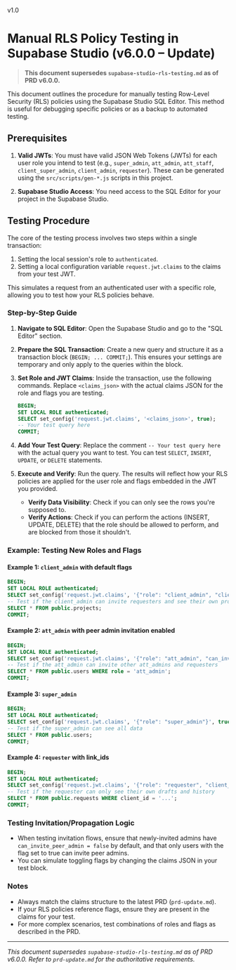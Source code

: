 v1.0

# Manual RLS Policy Testing in Supabase Studio (v6.0.0 – Update)

> **This document supersedes `supabase-studio-rls-testing.md` as of PRD v6.0.0.**

This document outlines the procedure for manually testing Row-Level Security (RLS) policies using the Supabase Studio SQL Editor. This method is useful for debugging specific policies or as a backup to automated testing.

## Prerequisites

1.  **Valid JWTs**: You must have valid JSON Web Tokens (JWTs) for each user role you intend to test (e.g., `super_admin`, `att_admin`, `att_staff`, `client_super_admin`, `client_admin`, `requester`). These can be generated using the `src/scripts/gen-*.js` scripts in this project.

2.  **Supabase Studio Access**: You need access to the SQL Editor for your project in the Supabase Studio.

## Testing Procedure

The core of the testing process involves two steps within a single transaction:
1.  Setting the local session's role to `authenticated`.
2.  Setting a local configuration variable `request.jwt.claims` to the claims from your test JWT.

This simulates a request from an authenticated user with a specific role, allowing you to test how your RLS policies behave.

### Step-by-Step Guide

1.  **Navigate to SQL Editor**: Open the Supabase Studio and go to the "SQL Editor" section.

2.  **Prepare the SQL Transaction**: Create a new query and structure it as a transaction block (`BEGIN; ... COMMIT;`). This ensures your settings are temporary and only apply to the queries within the block.

3.  **Set Role and JWT Claims**: Inside the transaction, use the following commands. Replace `<claims_json>` with the actual claims JSON for the role and flags you are testing.

    ```sql
    BEGIN;
    SET LOCAL ROLE authenticated;
    SELECT set_config('request.jwt.claims', '<claims_json>', true);
    -- Your test query here
    COMMIT;
    ```

4.  **Add Your Test Query**: Replace the comment `-- Your test query here` with the actual query you want to test. You can test `SELECT`, `INSERT`, `UPDATE`, or `DELETE` statements.

5.  **Execute and Verify**: Run the query. The results will reflect how your RLS policies are applied for the user role and flags embedded in the JWT you provided.
    *   **Verify Data Visibility**: Check if you can only see the rows you're supposed to.
    *   **Verify Actions**: Check if you can perform the actions (INSERT, UPDATE, DELETE) that the role should be allowed to perform, and are blocked from those it shouldn't.

### Example: Testing New Roles and Flags

#### Example 1: `client_admin` with default flags

```sql
BEGIN;
SET LOCAL ROLE authenticated;
SELECT set_config('request.jwt.claims', '{"role": "client_admin", "client_id": "...", "can_invite_peer_admin": false, "can_invite_requesters": true}', true);
-- Test if the client_admin can invite requesters and see their own projects
SELECT * FROM public.projects;
COMMIT;
```

#### Example 2: `att_admin` with peer admin invitation enabled

```sql
BEGIN;
SET LOCAL ROLE authenticated;
SELECT set_config('request.jwt.claims', '{"role": "att_admin", "can_invite_peer_admin": true, "can_invite_requesters": true}', true);
-- Test if the att_admin can invite other att_admins and requesters
SELECT * FROM public.users WHERE role = 'att_admin';
COMMIT;
```

#### Example 3: `super_admin`

```sql
BEGIN;
SET LOCAL ROLE authenticated;
SELECT set_config('request.jwt.claims', '{"role": "super_admin"}', true);
-- Test if the super_admin can see all data
SELECT * FROM public.users;
COMMIT;
```

#### Example 4: `requester` with link_ids

```sql
BEGIN;
SET LOCAL ROLE authenticated;
SELECT set_config('request.jwt.claims', '{"role": "requester", "client_id": "...", "link_ids": "uuid1,uuid2"}', true);
-- Test if the requester can only see their own drafts and history
SELECT * FROM public.requests WHERE client_id = '...';
COMMIT;
```

### Testing Invitation/Propagation Logic

- When testing invitation flows, ensure that newly-invited admins have `can_invite_peer_admin = false` by default, and that only users with the flag set to true can invite peer admins.
- You can simulate toggling flags by changing the claims JSON in your test block.

### Notes

- Always match the claims structure to the latest PRD (`prd-update.md`).
- If your RLS policies reference flags, ensure they are present in the claims for your test.
- For more complex scenarios, test combinations of roles and flags as described in the PRD.

---

*This document supersedes `supabase-studio-rls-testing.md` as of PRD v6.0.0. Refer to `prd-update.md` for the authoritative requirements.* 